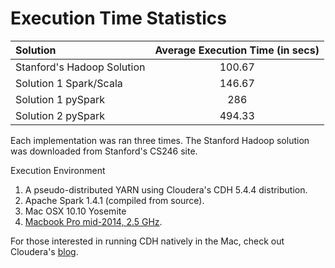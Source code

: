 # Execution Time Statistics
| Solution                   | Average Execution Time (in secs) |
|:---------------------------|:--------------------------------:|
| Stanford's Hadoop Solution |              100.67              |
| Solution 1 Spark/Scala     |              146.67              |
| Solution 1 pySpark         |               286                |
| Solution 2 pySpark         |              494.33              |

Each implementation was ran three times. The Stanford Hadoop solution was downloaded from Stanford's CS246 site. 

Execution Environment

1. A pseudo-distributed YARN using Cloudera's CDH 5.4.4 distribution.
2. Apache Spark 1.4.1 (compiled from source).
3. Mac OSX 10.10 Yosemite
4. [Macbook Pro mid-2014, 2.5 GHz](https://support.apple.com/kb/SP704?locale=en_US).

For those interested in running CDH natively in the Mac, check out Cloudera's [blog](http://blog.cloudera.com/blog/2014/09/how-to-install-cdh-on-mac-osx-10-9-mavericks/).
